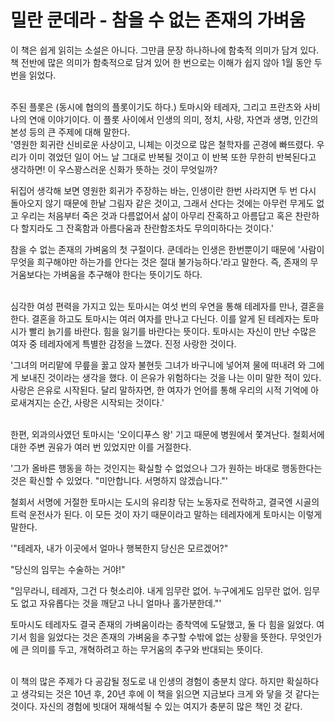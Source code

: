 # 밀란 쿤데라 - 참을 수 없는 존재의 가벼움

이 책은 쉽게 읽히는 소설은 아니다. 그만큼 문장 하나하나에 함축적 의미가 담겨 있다. 책 전반에 많은 의미가 함축적으로 담겨 있어 한 번으로는 이해가 쉽지 않아 1월 동안 두 번을 읽었다.

<br>
주된 플롯은 (동시에 협의의 플롯이기도 하다.) 토마시와 테레자, 그리고 프란츠와 사비나의 연애 이야기이다. 이 플롯 사이에서 인생의 의미, 정치, 사랑, 자연과 생명, 인간의 본성 등의 큰 주제에 대해 말한다.

<br>
 &#39;영원한 회귀란 신비로운 사상이고, 니체는 이것으로 많은 철학자를 곤경에 빠뜨렸다. 우리가 이미 겪었던 일이 어느 날 그대로 반복될 것이고 이 반복 또한 무한히 반복된다고 생각하면! 이 우스꽝스러운 신화가 뜻하는 것이 무엇일까?

 뒤집어 생각해 보면 영원한 회귀가 주장하는 바는, 인생이란 한번 사라지면 두 번 다시 돌아오지 않기 때문에 한낱 그림자 같은 것이고, 그래서 산다는 것에는 아무런 무게도 없고 우리는 처음부터 죽은 것과 다름없어서 삶이 아무리 잔혹하고 아름답고 혹은 찬란하다 할지라도 그 잔혹함과 아름다움과 찬란함조차도 무의미하다는 것이다.&#39;

참을 수 없는 존재의 가벼움의 첫 구절이다. 쿤데라는 인생은 한번뿐이기 때문에 &#39;사람이 무엇을 희구해야만 하는가를 안다는 것은 절대 불가능하다.&#39;라고 말한다. 즉, 존재의 무거움보다는 가벼움을 추구해야 한다는 뜻이기도 하다.

<br>
 심각한 여성 편력을 가지고 있는 토마시는 여섯 번의 우연을 통해 테레자를 만나, 결혼을 한다. 결혼을 하고도 토마시는 여러 여자를 만나고 다닌다. 이를 알게 된 테레자는 토마시가 빨리 늙기를 바란다. 힘을 잃기를 바란다는 뜻이다. 토마시는 자신이 만난 수많은 여자 중 테레자에게 특별한 감정을 느꼈다. 진정 사랑한 것이다.

 &#39;그녀의 머리맡에 무릎을 꿇고 앉자 불현듯 그녀가 바구니에 넣어져 물에 떠내려 와 그에게 보내진 것이라는 생각을 했다. 이 은유가 위험하다는 것을 나는 이미 말한 적이 있다. 사랑은 은유로 시작된다. 달리 말하자면, 한 여자가 언어를 통해 우리의 시적 기억에 아로새겨지는 순간, 사랑은 시작되는 것이다.&#39;

<br>
 한편, 외과의사였던 토마시는 &#39;오이디푸스 왕&#39; 기고 때문에 병원에서 쫓겨난다. 철회서에 대한 주변 권유가 여러 번 있었지만 이를 거절한다.

 &#39;그가 올바른 행동을 하는 것인지는 확실할 수 없었으나 그가 원하는 바대로 행동한다는 것은 확신할 수 있었다. &quot;미안합니다. 서명하지 않겠습니다.&quot;&#39;

 철회서 서명에 거절한 토마시는 도시의 유리창 닦는 노동자로 전락하고, 결국엔 시골의 트럭 운전사가 된다. 이 모든 것이 자기 때문이라고 말하는 테레자에게 토마시는 이렇게 말한다.

 &#39;&quot;테레자, 내가 이곳에서 얼마나 행복한지 당신은 모르겠어?&quot;

 &quot;당신의 임무는 수술하는 거야!&quot;

 &quot;임무라니, 테레자, 그건 다 헛소리야. 내게 임무란 없어. 누구에게도 임무란 없어. 임무도 없고 자유롭다는 것을 깨닫고 나니 얼마나 홀가분한데.&quot;&#39;

 토마시도 테레자도 결국 존재의 가벼움이라는 종착역에 도달했고, 둘 다 힘을 잃었다. 여기서 힘을 잃었다는 것은 존재의 가벼움을 추구할 수밖에 없는 상황을 뜻한다. 무엇인가에 큰 의미를 두고, 개혁하려고 하는 무거움의 추구와 반대되는 뜻이다.

<br>
 이 책의 많은 주제가 다 공감될 정도로 내 인생의 경험이 충분치 않다. 하지만 확실하다고 생각되는 것은 10년 후, 20년 후에 이 책을 읽으면 지금보다 크게 와 닿을 것 같다는 것이다. 자신의 경험에 빗대어 재해석될 수 있는 여지가 충분히 많은 책인 것 같다.
